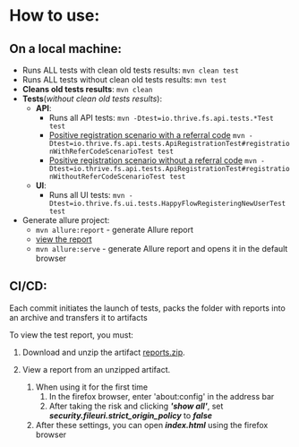 # How to use:

## On a local machine:

* Runs ALL tests with clean old tests results: `mvn clean test`
* Runs ALL tests without clean old tests results: `mvn test`
* **Cleans old tests results**: `mvn clean`
* **Tests**(*without clean old tests results*):
    * **API**:
        * Runs all API tests: `mvn -Dtest=io.thrive.fs.api.tests.*Test test`
        * [Positive registration scenario with a referral code](io.thrive.fs.api.tests.ApiRegistrationTest.registrationScenarioWithReferCodeTest) `mvn -Dtest=io.thrive.fs.api.tests.ApiRegistrationTest#registrationWithReferCodeScenarioTest test`
        * [Positive registration scenario without a referral code](io.thrive.fs.api.tests.ApiRegistrationTest.registrationScenarioWithoutReferCodeTest) `mvn -Dtest=io.thrive.fs.api.tests.ApiRegistrationTest#registrationWithoutReferCodeScenarioTest test`
    * **UI**:
        * Runs all UI tests: `mvn -Dtest=io.thrive.fs.ui.tests.HappyFlowRegisteringNewUserTest test`
* Generate allure project:
    * `mvn allure:report` - generate Allure report
    * [view the report](target/site/allure-maven-plugin/index.html)
    * `mvn allure:serve` - generate Allure report and opens it in the default browser

## CI/CD:

Each commit initiates the launch of tests, packs the folder with reports into an archive and transfers it to artifacts

To view the test report, you must:

1. Download and unzip the artifact [reports.zip](https://ci.appveyor.com/api/buildjobs/9cq9h5iauk4ij8fy/artifacts/reports.zip).

2. View a report from an unzipped artifact.

    1. When using it for the first time
        1. In the firefox browser, enter 'about:config' in the address bar
        2. After taking the risk and clicking ***'show all'***, set ***security.fileuri.strict_origin_policy*** to ***false***
    2. After these settings, you can open ***index.html*** using the firefox browser